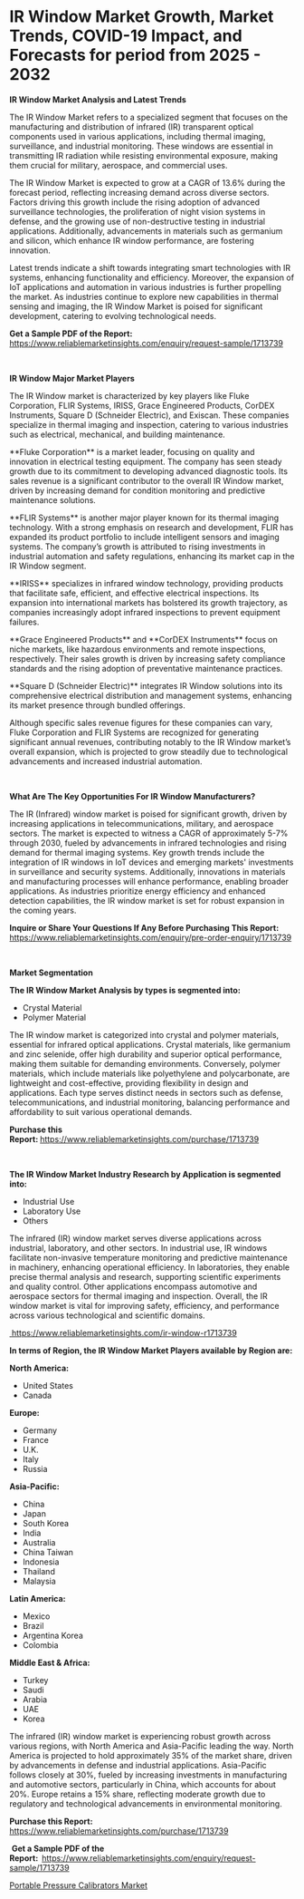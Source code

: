 <p><h1>IR Window Market Growth, Market Trends, COVID-19 Impact, and Forecasts for period from 2025 - 2032</h1></p><p><strong>IR Window Market Analysis and Latest Trends</strong></p>
<p><p>The IR Window Market refers to a specialized segment that focuses on the manufacturing and distribution of infrared (IR) transparent optical components used in various applications, including thermal imaging, surveillance, and industrial monitoring. These windows are essential in transmitting IR radiation while resisting environmental exposure, making them crucial for military, aerospace, and commercial uses.</p><p>The IR Window Market is expected to grow at a CAGR of 13.6% during the forecast period, reflecting increasing demand across diverse sectors. Factors driving this growth include the rising adoption of advanced surveillance technologies, the proliferation of night vision systems in defense, and the growing use of non-destructive testing in industrial applications. Additionally, advancements in materials such as germanium and silicon, which enhance IR window performance, are fostering innovation.</p><p>Latest trends indicate a shift towards integrating smart technologies with IR systems, enhancing functionality and efficiency. Moreover, the expansion of IoT applications and automation in various industries is further propelling the market. As industries continue to explore new capabilities in thermal sensing and imaging, the IR Window Market is poised for significant development, catering to evolving technological needs.</p></p>
<p><strong>Get a Sample PDF of the Report:&nbsp;</strong> <a href="https://www.reliablemarketinsights.com/enquiry/request-sample/1713739?utm_campaign=1994&utm_medium=2&utm_source=Github&utm_content=ia&utm_term=11012025&utm_id=ir-window">https://www.reliablemarketinsights.com/enquiry/request-sample/1713739</a></p>
<p>&nbsp;</p>
<p><strong>IR Window Major Market Players</strong></p>
<p><p>The IR Window market is characterized by key players like Fluke Corporation, FLIR Systems, IRISS, Grace Engineered Products, CorDEX Instruments, Square D (Schneider Electric), and Exiscan. These companies specialize in thermal imaging and inspection, catering to various industries such as electrical, mechanical, and building maintenance.</p><p>**Fluke Corporation** is a market leader, focusing on quality and innovation in electrical testing equipment. The company has seen steady growth due to its commitment to developing advanced diagnostic tools. Its sales revenue is a significant contributor to the overall IR Window market, driven by increasing demand for condition monitoring and predictive maintenance solutions.</p><p>**FLIR Systems** is another major player known for its thermal imaging technology. With a strong emphasis on research and development, FLIR has expanded its product portfolio to include intelligent sensors and imaging systems. The company’s growth is attributed to rising investments in industrial automation and safety regulations, enhancing its market cap in the IR Window segment.</p><p>**IRISS** specializes in infrared window technology, providing products that facilitate safe, efficient, and effective electrical inspections. Its expansion into international markets has bolstered its growth trajectory, as companies increasingly adopt infrared inspections to prevent equipment failures. </p><p>**Grace Engineered Products** and **CorDEX Instruments** focus on niche markets, like hazardous environments and remote inspections, respectively. Their sales growth is driven by increasing safety compliance standards and the rising adoption of preventative maintenance practices.</p><p>**Square D (Schneider Electric)** integrates IR Window solutions into its comprehensive electrical distribution and management systems, enhancing its market presence through bundled offerings.</p><p>Although specific sales revenue figures for these companies can vary, Fluke Corporation and FLIR Systems are recognized for generating significant annual revenues, contributing notably to the IR Window market’s overall expansion, which is projected to grow steadily due to technological advancements and increased industrial automation.</p></p>
<p>&nbsp;</p>
<p><strong>What Are The Key Opportunities For IR Window Manufacturers?</strong></p>
<p><p>The IR (Infrared) window market is poised for significant growth, driven by increasing applications in telecommunications, military, and aerospace sectors. The market is expected to witness a CAGR of approximately 5-7% through 2030, fueled by advancements in infrared technologies and rising demand for thermal imaging systems. Key growth trends include the integration of IR windows in IoT devices and emerging markets' investments in surveillance and security systems. Additionally, innovations in materials and manufacturing processes will enhance performance, enabling broader applications. As industries prioritize energy efficiency and enhanced detection capabilities, the IR window market is set for robust expansion in the coming years.</p></p>
<p><strong>Inquire or Share Your Questions If Any Before Purchasing This Report:</strong> <a href="https://www.reliablemarketinsights.com/enquiry/pre-order-enquiry/1713739?utm_campaign=1994&utm_medium=2&utm_source=Github&utm_content=ia&utm_term=11012025&utm_id=ir-window">https://www.reliablemarketinsights.com/enquiry/pre-order-enquiry/1713739</a></p>
<p>&nbsp;</p>
<p><strong>Market Segmentation</strong></p>
<p><strong>The IR Window Market Analysis by types is segmented into:</strong></p>
<p><ul><li>Crystal Material</li><li>Polymer Material</li></ul></p>
<p><p>The IR window market is categorized into crystal and polymer materials, essential for infrared optical applications. Crystal materials, like germanium and zinc selenide, offer high durability and superior optical performance, making them suitable for demanding environments. Conversely, polymer materials, which include materials like polyethylene and polycarbonate, are lightweight and cost-effective, providing flexibility in design and applications. Each type serves distinct needs in sectors such as defense, telecommunications, and industrial monitoring, balancing performance and affordability to suit various operational demands.</p></p>
<p><strong>Purchase this Report:&nbsp;</strong><a href="https://www.reliablemarketinsights.com/purchase/1713739?utm_campaign=1994&utm_medium=2&utm_source=Github&utm_content=ia&utm_term=11012025&utm_id=ir-window">https://www.reliablemarketinsights.com/purchase/1713739</a></p>
<p>&nbsp;</p>
<p><strong>The IR Window Market Industry Research by Application is segmented into:</strong></p>
<p><ul><li>Industrial Use</li><li>Laboratory Use</li><li>Others</li></ul></p>
<p><p>The infrared (IR) window market serves diverse applications across industrial, laboratory, and other sectors. In industrial use, IR windows facilitate non-invasive temperature monitoring and predictive maintenance in machinery, enhancing operational efficiency. In laboratories, they enable precise thermal analysis and research, supporting scientific experiments and quality control. Other applications encompass automotive and aerospace sectors for thermal imaging and inspection. Overall, the IR window market is vital for improving safety, efficiency, and performance across various technological and scientific domains.</p></p>
<p><a href="https://www.reliablemarketinsights.com/ir-window-r1713739?utm_campaign=1994&utm_medium=2&utm_source=Github&utm_content=ia&utm_term=11012025&utm_id=ir-window">&nbsp;https://www.reliablemarketinsights.com/ir-window-r1713739</a></p>
<p><strong>In terms of Region, the IR Window Market Players available by Region are:</strong></p>
<p>
    <p> <strong> North America: </strong>
        <ul>
            <li>United States</li>
            <li>Canada</li>
        </ul>
        </p> 
    <p> <strong> Europe: </strong>
        <ul>
            <li>Germany</li>
            <li>France</li>
            <li>U.K.</li>
            <li>Italy</li>
            <li>Russia</li>
        </ul>
        </p> 
    <p> <strong> Asia-Pacific: </strong>
        <ul>
            <li>China</li>
            <li>Japan</li>
            <li>South Korea</li>
            <li>India</li>
            <li>Australia</li>
            <li>China Taiwan</li>
            <li>Indonesia</li>
            <li>Thailand</li>
            <li>Malaysia</li>
        </ul>
        </p> 
    <p> <strong> Latin America: </strong>
        <ul>
            <li>Mexico</li>
            <li>Brazil</li>
            <li>Argentina Korea</li>
            <li>Colombia</li>
        </ul>
        </p> 
    <p> <strong> Middle East & Africa: </strong>
        <ul>
            <li>Turkey</li>
            <li>Saudi</li>
            <li>Arabia</li>
            <li>UAE</li>
            <li>Korea</li>
        </ul>
    </p>
    </p>
<p><p>The infrared (IR) window market is experiencing robust growth across various regions, with North America and Asia-Pacific leading the way. North America is projected to hold approximately 35% of the market share, driven by advancements in defense and industrial applications. Asia-Pacific follows closely at 30%, fueled by increasing investments in manufacturing and automotive sectors, particularly in China, which accounts for about 20%. Europe retains a 15% share, reflecting moderate growth due to regulatory and technological advancements in environmental monitoring.</p></p>
<p><strong>Purchase this Report: </strong><a href="https://www.reliablemarketinsights.com/purchase/1713739?utm_campaign=1994&utm_medium=2&utm_source=Github&utm_content=ia&utm_term=11012025&utm_id=ir-window">https://www.reliablemarketinsights.com/purchase/1713739</a></p>
<p>&nbsp;<strong>Get a Sample PDF of the Report:&nbsp;&nbsp;</strong><a href="https://www.reliablemarketinsights.com/enquiry/request-sample/1713739?utm_campaign=1994&utm_medium=2&utm_source=Github&utm_content=ia&utm_term=11012025&utm_id=ir-window">https://www.reliablemarketinsights.com/enquiry/request-sample/1713739</a></p>
<p><strong></strong></p>
<p><p><a href="https://github.com/rahu1506/Market-Research-Report-List-6/blob/main/portable-pressure-calibrators-market.md?utm_campaign=1994&utm_medium=2&utm_source=Github&utm_content=ia&utm_term=11012025&utm_id=ir-window">Portable Pressure Calibrators Market</a></p></p>